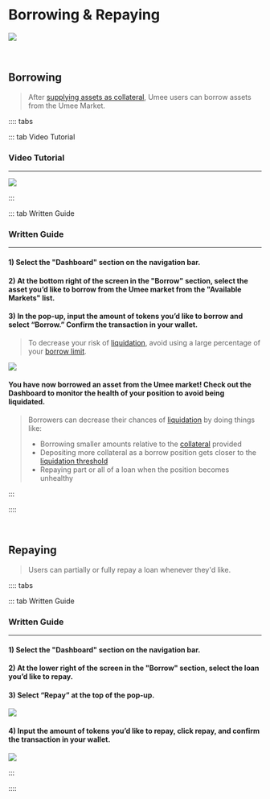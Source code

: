 # Borrowing & Repaying

![](/bg/borrow-repay.png)

<br>

## Borrowing

> After [supplying assets as collateral](/users/using-the-web-app/supply-withdraw), Umee users can borrow assets from the Umee Market.

:::: tabs

::: tab Video Tutorial

### Video Tutorial

****

![](/bg/borrow-assets.gif)

:::

::: tab Written Guide

### Written Guide

****

#### 1) Select the "Dashboard" section on the navigation bar.

#### 2) At the bottom right of the screen in the "Borrow" section, select the asset you’d like to borrow from the Umee market from the "Available Markets" list.

#### 3) In the pop-up, input the amount of tokens you’d like to borrow and select “Borrow.” Confirm the transaction in your wallet.

> To decrease your risk of [liquidation](/learn-the-basics/umee-basics/common-terms.html#liquidation), avoid using a large percentage of your [borrow limit](/learn-the-basics/umee-basics/common-terms.html#borrow-limit).

![](/bg/borrow-3.png)

#### You have now borrowed an asset from the Umee market! Check out the Dashboard to monitor the health of your position to avoid being liquidated.

> Borrowers can decrease their chances of [liquidation](/learn-the-basics/umee-basics/common-terms.html#liquidation) by doing things like:
> * Borrowing smaller amounts relative to the [collateral](/learn-the-basics/umee-basics/common-terms.html#collateral) provided
> * Depositing more collateral as a borrow position gets closer to the [liquidation threshold](/learn-the-basics/umee-basics/common-terms.html#liquidation-threshold)
> * Repaying part or all of a loan when the position becomes unhealthy

:::

::::

<br>

## Repaying

> Users can partially or fully repay a loan whenever they'd like.

:::: tabs

::: tab Written Guide

### Written Guide

****

#### 1) Select the "Dashboard" section on the navigation bar.

#### 2) At the lower right of the screen in the "Borrow" section, select the loan you’d like to repay.

#### 3) Select “Repay” at the top of the pop-up.

![](/bg/repay-2.png)

#### 4) Input the amount of tokens you’d like to repay, click repay, and confirm the transaction in your wallet.

![](/bg/repay-3.png)

:::

::::